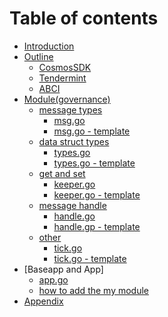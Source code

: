 # Table of contents

* [Introduction](README.md)
* [Outline](chapter1/README.md)
  * [CosmosSDK]()
  * [Tendermint](chapter1/section1.1.md)
  * [ABCI](chapter1/section1.2.md)
* [Module(governance)](chapter2/chapter2.md)
   * [message types]()
      * [msg.go]()
      * [msg.go - template]()
   * [data struct types]() 
      * [types.go]()
      * [types.go - template]()
   * [ get and set]()
      * [keeper.go]() 
      * [keeper.go - template]()
   * [message handle]()   
      * [handle.go]()
      * [handle.gp - template]()
   * [other]()   
      * [tick.go]()
      * [tick.go - template]()
* [Baseapp and App]
   * [app.go]()
   * [how to add the my module]()
* [Appendix]()


